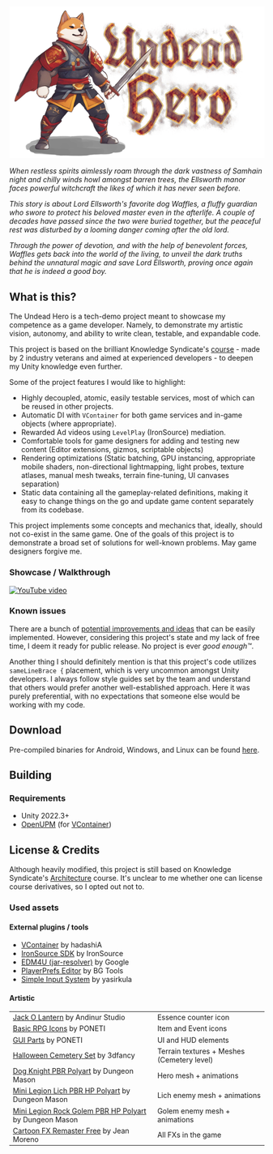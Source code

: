 <p align="center">
  <img src="./Logo.png" alt="Undead Hero Logo">
</p>

*When restless spirits aimlessly roam through the dark vastness of Samhain night and chilly winds howl amongst barren trees, the Ellsworth manor faces powerful witchcraft the likes of which it has never seen before.*

*This story is about Lord Ellsworth's favorite dog Waffles, a fluffy guardian who swore to protect his beloved master even in the afterlife. A couple of decades have passed since the two were buried together, but the peaceful rest was disturbed by a looming danger coming after the old lord.*

*Through the power of devotion, and with the help of benevolent forces, Waffles gets back into the world of the living, to unveil the dark truths behind the unnatural magic and save Lord Ellsworth, proving once again that he is indeed a good boy.*


## What is this?

The Undead Hero is a tech-demo project meant to showcase my competence as a game developer. Namely, to demonstrate my artistic vision, autonomy, and ability to write clean, testable, and expandable code.

This project is based on the brilliant Knowledge Syndicate's [course](https://lms.k-syndicate.school/architecture-unity-games/) - made by 2 industry veterans and aimed at experienced developers - to deepen my Unity knowledge even further.

Some of the project features I would like to highlight:

- Highly decoupled, atomic, easily testable services, most of which can be reused in other projects.
- Automatic DI with `VContainer` for both game services and in-game objects (where appropriate).
- Rewarded Ad videos using `LevelPlay` (IronSource) mediation.
- Comfortable tools for game designers for adding and testing new content (Editor extensions, gizmos, scriptable objects)
- Rendering optimizations (Static batching, GPU instancing, appropriate mobile shaders, non-directional lightmapping, light probes, texture atlases, manual mesh tweaks, terrain fine-tuning, UI canvases separation)
- Static data containing all the gameplay-related definitions, making it easy to change things on the go and update game content separately from its codebase.

This project implements some concepts and mechanics that, ideally, should not co-exist in the same game. One of the goals of this project is to demonstrate a broad set of solutions for well-known problems. May game designers forgive me.


### Showcase / Walkthrough

[![YouTube video](https://img.youtube.com/vi/wapDOewPwSw/hqdefault.jpg)](https://www.youtube.com/embed/wapDOewPwSw)


### Known issues

There are a bunch of [potential improvements and ideas](https://github.com/snezhniylis/UndeadHero/issues) that can be easily implemented. However, considering this project's state and my lack of free time, I deem it ready for public release. No project is ever *good enough™*.

Another thing I should definitely mention is that this project's code utilizes `sameLineBrace {` placement, which is very uncommon amongst Unity developers. I always follow style guides set by the team and understand that others would prefer another well-established approach. Here it was purely preferential, with no expectations that someone else would be working with my code.


## Download

Pre-compiled binaries for Android, Windows, and Linux can be found [here](https://github.com/snezhniylis/UndeadHero/releases).


## Building


### Requirements

- Unity 2022.3+
- [OpenUPM](https://openupm.com/) (for [VContainer](https://openupm.com/packages/jp.hadashikick.vcontainer/))


## License & Credits

Although heavily modified, this project is still based on Knowledge Syndicate's [Architecture](https://lms.k-syndicate.school/architecture-unity-games/) course. It's unclear to me whether one can license course derivatives, so I opted out not to.


### Used assets


#### External plugins / tools

- [VContainer](https://github.com/hadashiA/VContainer) by hadashiA
- [IronSource SDK](https://github.com/ironsource-mobile/Unity-sdk/) by IronSource
- [EDM4U (jar-resolver)](https://github.com/googlesamples/unity-jar-resolver) by Google
- [PlayerPrefs Editor](https://assetstore.unity.com/packages/tools/utilities/playerprefs-editor-167903k) by BG Tools
- [Simple Input System](https://assetstore.unity.com/packages/tools/input-management/simple-input-system-113033) by yasirkula


#### Artistic

|                                                                                                                                                                             |                                            |
|-----------------------------------------------------------------------------------------------------------------------------------------------------------------------------|--------------------------------------------|
| [Jack O Lantern](https://iconscout.com/icon/jack-o-lantern-2713584) by Andinur Studio                                                                                       | Essence counter icon                       | 
| [Basic RPG Icons](https://assetstore.unity.com/packages/2d/gui/icons/basic-rpg-icons-181301) by PONETI                                                                      | Item and Event icons                       |
| [GUI Parts](https://assetstore.unity.com/packages/2d/gui/icons/gui-parts-159068) by PONETI                                                                                  | UI and HUD elements                        |
| [Halloween Cemetery Set](https://assetstore.unity.com/packages/3d/environments/fantasy/halloween-cemetery-set-19125) by 3dfancy                                             | Terrain textures + Meshes (Cemetery level) |
| [Dog Knight PBR Polyart](https://assetstore.unity.com/packages/3d/characters/animals/dog-knight-pbr-polyart-135227) by Dungeon Mason                                        | Hero mesh + animations                     |
| [Mini Legion Lich PBR HP Polyart](https://assetstore.unity.com/packages/3d/characters/humanoids/fantasy/mini-legion-lich-pbr-hp-polyart-91497) by Dungeon Mason             | Lich enemy mesh + animations               |
| [Mini Legion Rock Golem PBR HP Polyart](https://assetstore.unity.com/packages/3d/characters/humanoids/fantasy/mini-legion-rock-golem-pbr-hp-polyart-94707) by Dungeon Mason | Golem enemy mesh + animations              |
| [Cartoon FX Remaster Free](https://assetstore.unity.com/packages/vfx/particles/cartoon-fx-remaster-free-109565) by Jean Moreno                                              | All FXs in the game                        |

